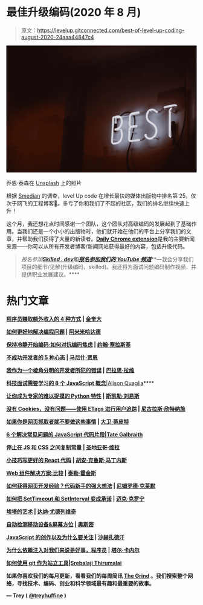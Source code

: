 # 最佳升级编码(2020 年 8 月)

> 原文：<https://levelup.gitconnected.com/best-of-level-up-coding-august-2020-24aaa44847c4>

![](img/e57eae6696209c82ea1d7ae090fa1a86.png)

乔恩·泰森在 [Unsplash](https://unsplash.com?utm_source=medium&utm_medium=referral) 上的照片

根据 [Smedian](https://toppubs.smedian.com/growth) 的调查，level Up code 在增长最快的媒体出版物中排名第 25，仅次于网飞的工程博客🙌。多亏了你和我们了不起的社区，我们的排名继续快速上升！

这个月，我还想花点时间感谢一个团队，这个团队对高级编码的发展起到了基础作用。当我们还是一个小小的出版物时，他们就开始在他们的平台上分享我们的文章，并帮助我们获得了大量的新读者。[**Daily Chrome extension**](https://r.daily.dev/gitconnected)是我的主要新闻来源——你可以从所有开发者博客/新闻网站获得最好的内容，包括升级代码。

> *报名参加*[***Skilled . dev***](https://skilled.dev/)**和**[***报名参加我们的 YouTube 频道***](https://www.youtube.com/c/treyhuffine1?sub_confirmation=1)**—我会分享我们项目的细节/见解(升级编码，skilled)。我还将为面试问题编码制作视频，并提供职业发展建议。****

# **热门文章**

**[**程序员赚取额外收入的 4 种方式**](/4-ways-to-earn-additional-income-as-a-programmer-da7586a64af1?source=friends_link&sk=648e69ee1e281fbbb91c01e96a209fa2) | [金奎大](https://medium.com/u/9a5b40458190?source=post_page-----24aaa44847c4--------------------------------)**

**[**如何更好地解决编程问题**](/how-to-get-better-at-solving-programming-problems-29e547555bf2?source=friends_link&sk=4865cd6b9bc6fbe7a247a90720a4d112) | [阿米米哈达德](https://medium.com/u/86f5152e22a7?source=post_page-----24aaa44847c4--------------------------------)**

**[**保持冷静开始编码:如何对抗编码焦虑**](/keep-calm-and-start-coding-how-to-fight-coding-anxiety-dee06efd8b9c?source=friends_link&sk=8d760096cb53bc06bd329af9bb7f07aa) | [约翰·塞拉斯基](https://medium.com/u/390a59d672a2?source=post_page-----24aaa44847c4--------------------------------)**

**[**不成功开发者的 5 种心态**](/5-mindsets-of-unsuccessful-developers-5d9bd5e4f700?source=friends_link&sk=b3590808587ca780b5c01199f166f187) | [马尼什·贾恩](https://medium.com/u/728e7aeac31a?source=post_page-----24aaa44847c4--------------------------------)**

**[**我作为一个棱角分明的开发者所犯的错误**](/mistakes-i-made-as-an-angular-developer-509277d60a10?source=friends_link&sk=ae70ce6614186279bfbfbaf00c77889c) | [巴拉思·拉维](https://medium.com/u/d3cb98938cdc?source=post_page-----24aaa44847c4--------------------------------)**

**[**科技面试需要学习的 8 个 JavaScript 概念**](/8-javascript-concepts-to-learn-for-tech-interviews-57623edd2b65?source=friends_link&sk=21c70d5735016cb23b4e82d7d54a6234)**|[Alison Quaglia](https://medium.com/u/c75ea57b8ce?source=post_page-----24aaa44847c4--------------------------------)****

****[**让你成为专家的难以捉摸的 Python 特性**](/elusive-python-features-that-will-make-you-an-expert-aaa50c2a6606?source=friends_link&sk=ca07bd7bd3b6b0fc46a17bf98326e4eb) | [斯凯勒·刘易斯](https://medium.com/u/328cf490a785?source=post_page-----24aaa44847c4--------------------------------)****

****[**没有 Cookies，没有问题——使用 ETags 进行用户追踪**](/no-cookies-no-problem-using-etags-for-user-tracking-3e745544176b?source=friends_link&sk=23762a0d85cb0025e78e2d7f42cd034a) | [尼古拉斯·欣特纳施](https://medium.com/u/4f8f47db2d32?source=post_page-----24aaa44847c4--------------------------------)****

****[**如果你是网页抓取者就不要做这些事情**](/if-you-are-web-scraping-dont-do-these-things-2cba2ebe5b29?source=friends_link&sk=969503125509dcf159dcd4756ef747e6) | [大卫·蒂皮特](https://medium.com/u/29b5fd918fd3?source=post_page-----24aaa44847c4--------------------------------)****

****[**6 个解决常见问题的 JavaScript 代码片段**](/6-javascript-code-snippets-for-solving-common-problems-33deb6cacef3?source=friends_link&sk=8d67a54023f6e4c29abb2e0765687bf0)|[Tate Galbraith](https://medium.com/u/1d89fcc3b0d?source=post_page-----24aaa44847c4--------------------------------)****

****[**停止在 JS 和 CSS 之间复制常量**](/stop-duplicating-constants-between-js-and-css-40efd253a945?source=friends_link&sk=1fe81de6e0e22c605be722e8dfc87588) | [圣地亚哥·维拉](https://medium.com/u/14f56fc78735?source=post_page-----24aaa44847c4--------------------------------)****

****[**小技巧写更好的 React 代码**](/small-tips-to-write-better-react-code-5230472e786f?source=friends_link&sk=818c9be7170a9bf4dc20645ef3332f21) | [胡安·克鲁斯·马丁内斯](https://medium.com/u/46b6f430560f?source=post_page-----24aaa44847c4--------------------------------)****

****[**Web 组件解决方案:比较**](/web-component-solutions-a-comparison-e2fa25c34730?source=friends_link&sk=4ef08125e0de47414cd4c8519611b384) | [泰勒·霍金斯](https://medium.com/u/5a27f1e0e31b?source=post_page-----24aaa44847c4--------------------------------)****

****[**如何获得网页开发经验？代码新手的强大想法**](/how-to-gain-experience-as-a-web-developer-powerful-ideas-for-code-newbies-25aa0abdc7f1?source=friends_link&sk=cb31cf58b9962b1eb436ae93c95dfdcf) | [尼姆罗德·克莱默](https://medium.com/u/ca6d2ba8d64a?source=post_page-----24aaa44847c4--------------------------------)****

****[**如何把 SetTimeout 和 SetInterval 变成承诺**](/how-to-turn-settimeout-and-setinterval-into-promises-6a4977f0ace3?source=friends_link&sk=80ad1ba261951e1a6cb422db1e51e6c0) | [迈克·克罗宁](https://medium.com/u/fabe5f8ed616?source=post_page-----24aaa44847c4--------------------------------)****

****[**埃塔的艺术**](/the-art-of-eta-6ec69664ee89?source=friends_link&sk=456ce63a456b86f5068d535f0a80610e) | [达纳·尤德列维奇](https://medium.com/u/9b85deaa0032?source=post_page-----24aaa44847c4--------------------------------)****

****[**自动检测移动设备&屏幕方位**](/auto-detecting-mobile-devices-screen-orientation-ddcf9554b45b?source=friends_link&sk=09c7464458598eb5f1be07b81247feff) | [奥斯密](https://medium.com/u/3f45baf733f7?source=post_page-----24aaa44847c4--------------------------------)****

****[**JavaScript 的创作以及为什么要关注**](/the-creation-of-javascript-b3373824c358?source=friends_link&sk=9d65d441f9ff0545956bbbd0ce6c55f2) | [沙赫扎德汗](https://medium.com/u/373e7551ae?source=post_page-----24aaa44847c4--------------------------------)****

****[**为什么依赖注入对我们来说是好事，程序员**](/why-dependency-injection-is-a-good-thing-for-us-the-programmers-4bfcae3b485f?source=friends_link&sk=57da65b90da4b04c0f6d95316873b156) | [塔尔·卡内尔](https://medium.com/u/e4c8f13737b3?source=post_page-----24aaa44847c4--------------------------------)****

****[**如何使用 git 作为站立工具**](/how-to-use-git-as-a-standup-tool-8e363013cd9a?source=friends_link&sk=3cb432156af12600a09b709a229e325b)|[Srebalaji Thirumalai](https://medium.com/u/3b40c612296?source=post_page-----24aaa44847c4--------------------------------)****

****如果你喜欢我们的每月更新，看看我们的每周简讯 [The Grind](https://thegrind.news/) **。我们搜索整个网络，寻找技术、编码、创业和科学领域最有趣和最重要的故事。******

****— Trey ( [@treyhuffine](https://twitter.com/treyhuffine) )****